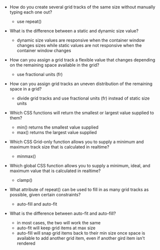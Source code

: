 - How do you create several grid tracks of the same size without manually typing each one out?
  - use repeat()

- What is the difference between a static and dynamic size value? 
  - dynamic size values are responsive when the container window changes sizes while static values are not responsive when the container window changes

- How can you assign a grid track a flexible value that changes depending on the remaining space available in the grid?
  - use fractional units (fr)

- How can you assign grid tracks an uneven distribution of the remaining space in a grid?
  - divide grid tracks and use fractional units (fr) instead of static size units

- Which CSS functions will return the smallest or largest value supplied to them?
  -  min() returns the smallest value supplied
  - max() returns the largest value supplied

- Which CSS Grid-only function allows you to supply a minimum and maximum track size that is calculated in realtime?
  - minmax()

- Which global CSS function allows you to supply a minimum, ideal, and maximum value that is calculated in realtime?
  - clamp()

- What attribute of repeat() can be used to fill in as many grid tracks as possible, given certain constraints?
  - auto-fill and auto-fit

- What is the difference between auto-fit and auto-fill?
  - in most cases, the two will work the same
  - auto-fit will keep grid items at max size
  - auto-fill will snap grid items back to their min size once space is available to add another grid item, even if another gird item isn't rendered